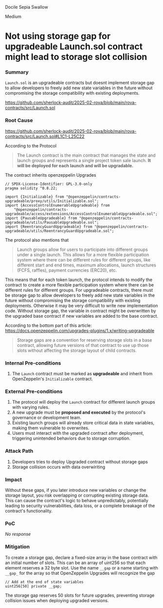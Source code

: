 Docile Sepia Swallow

Medium

# Not using storage gap for upgradeable Launch.sol contract might lead to storage slot collision

### Summary

`Launch.sol` is an upgradeable contracts but doesnt implement storage gap to allow developers to freely add new state variables in the future without compromising the storage compatibility with existing deployments.

https://github.com/sherlock-audit/2025-02-rova/blob/main/rova-contracts/src/Launch.sol

### Root Cause

https://github.com/sherlock-audit/2025-02-rova/blob/main/rova-contracts/src/Launch.sol#L1C1-L25C22

According to the Protocol
> The Launch contract is the main contract that manages the state and launch groups and represents a single project token sale launch. **It will be deployed for each launch and will be upgradable.**

The contract inherits openzeppelin Upgrades
```solidity
// SPDX-License-Identifier: GPL-3.0-only
pragma solidity ^0.8.22;

import {Initializable} from "@openzeppelin/contracts-upgradeable/proxy/utils/Initializable.sol";
import {AccessControlEnumerableUpgradeable} from
    "@openzeppelin/contracts-upgradeable/access/extensions/AccessControlEnumerableUpgradeable.sol";
import {PausableUpgradeable} from "@openzeppelin/contracts-upgradeable/utils/PausableUpgradeable.sol";
import {ReentrancyGuardUpgradeable} from "@openzeppelin/contracts-upgradeable/utils/ReentrancyGuardUpgradeable.sol";
```

The protocol also mentions that 
> Launch groups allow for users to participate into different groups under a single launch. This allows for a more flexible participation system where there can be different rules for different groups, like different start and end times, maximum allocations, launch structures (FCFS, raffles), payment currencies (ERC20), etc. 

This means that for each token launch, the protocol intends to modify the contract to create a more flexible participation system where there can be different rules for different groups. For upgradeable contracts, there must be storage gap to allow developers to freely add new state variables in the future without compromising the storage compatibility with existing deployments. Otherwise it may be very difficult to write new implementation code. Without storage gap, the variable in contract might be overwritten by the upgraded base contract if new variables are added to the base contract.

According to the bottom part of this article: https://docs.openzeppelin.com/upgrades-plugins/1.x/writing-upgradeable
>Storage gaps are a convention for reserving storage slots in a base contract, allowing future versions of that contract to use up those slots without affecting the storage layout of child contracts.


### Internal Pre-conditions

1. The `Launch` contract must be marked as **upgradeable** and inherit from OpenZeppelin's `Initializable` contract.  


### External Pre-conditions

1. The protocol will deploy the `Launch` contract for different launch groups with varying rules.  
2. A new upgrade must be **proposed and executed** by the protocol's governance or development team.  
4. Existing launch groups will already store critical data in state variables, making them vulnerable to overwrites.  
5. Users must interact with the upgraded contract after deployment, triggering unintended behaviors due to storage corruption.

### Attack Path

1. Developers tries to deploy Upgraded contract without storage gaps
2. Storage collision occurs with data overwiriting 

### Impact

Without these gaps, if you later introduce new variables or change the storage layout, you risk overlapping or corrupting existing storage data. This can cause the contract's logic to behave unpredictably, potentially leading to security vulnerabilities, data loss, or a complete breakage of the contract's functionality.


### PoC

_No response_

### Mitigation

To create a storage gap, declare a fixed-size array in the base contract with an initial number of slots. This can be an array of uint256 so that each element reserves a 32 byte slot. Use the name `__gap` or a name starting with `__gap_` for the array so that OpenZeppelin Upgrades will recognize the gap
```solidity
// Add at the end of state variables
uint256[50] private __gap;
```
The storage gap reserves 50 slots for future upgrades, preventing storage collision issues when deploying upgraded versions.

